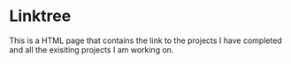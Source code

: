 # Linktree
This is a HTML page that contains the link to the projects I have completed and all the exisiting projects I am working on.
